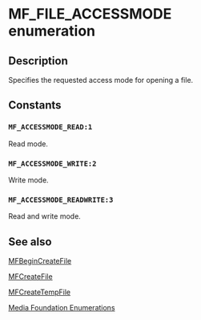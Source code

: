 # MF_FILE_ACCESSMODE enumeration

## Description

Specifies the requested access mode for opening a file.

## Constants

### `MF_ACCESSMODE_READ:1`

Read mode.

### `MF_ACCESSMODE_WRITE:2`

Write mode.

### `MF_ACCESSMODE_READWRITE:3`

Read and write mode.

## See also

[MFBeginCreateFile](https://learn.microsoft.com/windows/desktop/api/mfapi/nf-mfapi-mfbegincreatefile)

[MFCreateFile](https://learn.microsoft.com/windows/desktop/api/mfapi/nf-mfapi-mfcreatefile)

[MFCreateTempFile](https://learn.microsoft.com/windows/desktop/api/mfapi/nf-mfapi-mfcreatetempfile)

[Media Foundation Enumerations](https://learn.microsoft.com/windows/desktop/medfound/media-foundation-enumerations)